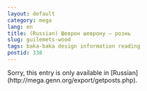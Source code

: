 ```yaml
---
layout: default
category: mega
lang: en
title: (Russian) Шеврон шеврону — рознь
slug: guilemets-wood
tags: baka-baka design information reading 
postid: 338
---
```

<p>Sorry, this entry is only available in [Russian](http://mega.genn.org/export/getposts.php).</p>